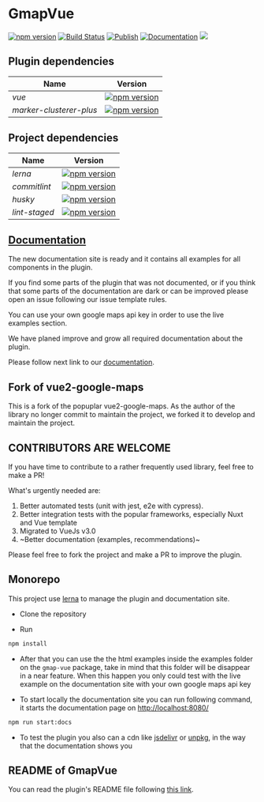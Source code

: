 # GmapVue

[![npm version](https://badge.fury.io/js/gmap-vue.svg)](https://badge.fury.io/js/gmap-vue)
[![Build Status](https://travis-ci.org/diegoazh/gmap-vue.svg?branch=master)](https://travis-ci.org/diegoazh/gmap-vue)
[![Publish](https://github.com/diegoazh/gmap-vue/workflows/publish/badge.svg)](https://github.com/diegoazh/gmap-vue/actions?query=workflow%3Apublish)
[![Documentation](https://github.com/diegoazh/gmap-vue/workflows/documentation/badge.svg)](https://github.com/diegoazh/gmap-vue/actions?query=workflow%3Adocumentation)
[![](https://data.jsdelivr.com/v1/package/npm/gmap-vue/badge)](https://www.jsdelivr.com/package/npm/gmap-vue)

## Plugin dependencies

|Name|Version|
|----|-------|
|*vue*|[![npm version](https://badge.fury.io/js/vue.svg)](https://badge.fury.io/js/vue)|
|*marker-clusterer-plus*|[![npm version](https://badge.fury.io/js/marker-clusterer-plus.svg)](https://badge.fury.io/js/marker-clusterer-plus)|

## Project dependencies

|Name|Version|
|----|-------|
|*lerna*|[![npm version](https://badge.fury.io/js/lerna.svg)](https://badge.fury.io/js/lerna)|
|*commitlint*|[![npm version](https://badge.fury.io/js/commitlint.svg)](https://badge.fury.io/js/commitlint)|
|*husky*|[![npm version](https://badge.fury.io/js/husky.svg)](https://badge.fury.io/js/husky)|
|*lint-staged*|[![npm version](https://badge.fury.io/js/lint-staged.svg)](https://badge.fury.io/js/lint-staged)|

## [Documentation](https://diegoazh.github.io/gmap-vue/)

The new documentation site is ready and it contains all examples for all components in the plugin.

If you find some parts of the plugin that was not documented, or if you think that some parts of the documentation are dark or can be improved please open an issue following our issue template rules.

You can use your own google maps api key in order to use the live examples section.

We have planed improve and grow all required documentation about the plugin.

Please follow next link to our [documentation](https://diegoazh.github.io/gmap-vue/).

## Fork of vue2-google-maps

This is a fork of the popuplar vue2-google-maps. As the author of the library no longer commit to maintain the project, we forked it to develop and maintain the project.

## CONTRIBUTORS ARE WELCOME

If you have time to contribute to a rather frequently used library, feel free to make a PR!

What's urgently needed are:

1. Better automated tests (unit with jest, e2e with cypress).
2. Better integration tests with the popular frameworks, especially Nuxt and Vue template
3. Migrated to VueJs v3.0
4. ~Better documentation (examples, recommendations)~

Please feel free to fork the project and make a PR to improve the plugin.

## Monorepo

This project use [lerna](https://github.com/lerna/lerna) to manage the plugin and documentation site.

- Clone the repository

- Run

```sh
npm install
```

- After that you can use the the html examples inside the examples folder on the `gmap-vue` package, take in mind that this folder will be disappear in a near feature. When this happen you only could test with the live example on the documentation site with your own google maps api key

- To start locally the documentation site you can run following command, it starts the documentation page on [http://localhost:8080/](http://localhost:8080/)

```sh
npm run start:docs
```

- To test the plugin you also can a cdn like [jsdelivr](https://diegoazh.github.io/gmap-vue/#jsdelivr) or [unpkg](https://diegoazh.github.io/gmap-vue/#unpkg), in the way that the documentation shows you

## README of GmapVue

You can read the plugin's README file following [this link](https://github.com/diegoazh/gmap-vue/blob/master/packages/gmap-vue/README.md).
